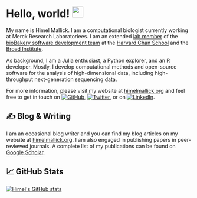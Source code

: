 <!-- All credit to https://towardsdatascience.com/build-a-stunning-readme-for-your-github-profile-9b80434fe5d7 for the awesome tutorial -->


# Hello, world! <img src="https://raw.githubusercontent.com/MartinHeinz/MartinHeinz/master/wave.gif" width="30px">

My name is Himel Mallick. I am a computational biologist currently working at Merck Research Laboratoriees. I am an extended [lab member](https://huttenhower.sph.harvard.edu/) of the [bioBakery software development team](https://github.com/biobakery) at the [Harvard Chan School](https://www.hsph.harvard.edu/) and the [Broad Institute](https://www.broadinstitute.org/). 

As background, I am a Julia enthusiast, a Python explorer, and an R developer. Mostly, I develop computational methods and open-source software for the analysis of high-dimensional data, including high-throughput next-generation sequencing data. 

For more information, please visit my website at [himelmallick.org](http://himelmallick.org) and feel free to get in touch on [![GitHub][1.1]][1], [![Twitter][1.2]][2], or on [![LinkedIn][1.3]][3].

## &#x270d; Blog & Writing

I am an occasional blog writer and you can find my blog articles on my website at [himelmallick.org](http://himelmallick.org/post). I am also engaged in publishing papers in peer-reviewed journals. A complete list of my publications can be found on [Google Scholar](https://scholar.google.com/citations?user=twbXG-wAAAAJ&hl=en).

<!-- https://github.com/anuraghazra/github-readme-stats  -->

## &#x1f4c8; GitHub Stats

[![Himel's GitHub stats](https://github-readme-stats.vercel.app/api?username=himelmallick)](https://github.com/himelmallick/github-readme-stats)


<!-- Icons -->

[1.1]: http://i.imgur.com/9I6NRUm.png (github icon without padding)
[1.2]: http://i.imgur.com/wWzX9uB.png (twitter icon without padding)
[1.3]: https://raw.githubusercontent.com/MartinHeinz/MartinHeinz/master/linkedin-3-16.png (LinkedIn icon without padding)


<!-- Links to your social media accounts -->

[1]: https://github.com/himelmallick/
[2]: https://twitter.com/Mallick_Himel
[3]: https://www.linkedin.com/in/mallickhimel/

